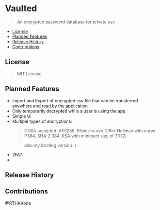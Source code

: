# Vaulted

> An encrypted password database for private use

* [License](#license)
* [Planned Features](#planned-features)
* [Release History](#release-history)
* [Contributions](#contributions)

## License

> MIT License

## Planned Features

* Import and Export of encrypted csv file that can be transferred anywhere and read by the application
* Only temporarily decrypted while a user is using the app.
* Simple UI
* Multiple types of encryptions:
    > CNSA accepted: AES256, Elliptic-curve Diffie-Hellman with curve P384, SHA-2 384, RSA with minimum size of 3072)
    >
    > also my bootleg version :)
* 2FA?
* 

## Release History



## Contributions

@RTHKKona
